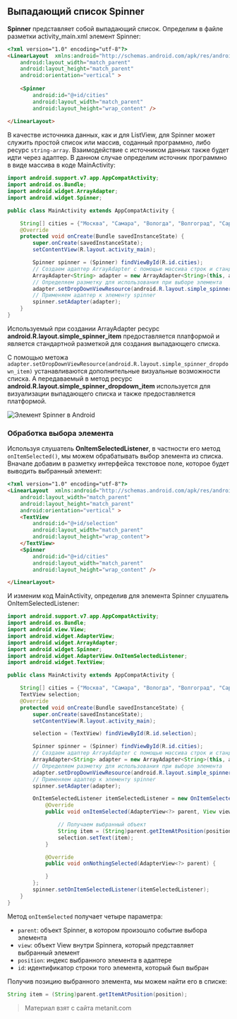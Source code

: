 ## Выпадающий список Spinner

**Spinner** представляет собой выпадающий список. Определим в файле разметки activity_main.xml элемент Spinner:

```html
<?xml version="1.0" encoding="utf-8"?>
<LinearLayout  xmlns:android="http://schemas.android.com/apk/res/android"
    android:layout_width="match_parent"
    android:layout_height="match_parent" 
    android:orientation="vertical" >
    
    <Spinner
        android:id="@+id/cities"
        android:layout_width="match_parent"
        android:layout_height="wrap_content" />
    
</LinearLayout>
```

В качестве источника данных, как и для ListView, для Spinner может служить простой список или массив, соданный программно, либо ресурс `string-array`. Взаимодействие с источником данных также будет идти через адаптер. В данном случае определим источник программно в виде массива в коде MainActivity:

```java
import android.support.v7.app.AppCompatActivity;
import android.os.Bundle;
import android.widget.ArrayAdapter;
import android.widget.Spinner;

public class MainActivity extends AppCompatActivity {

    String[] cities = {"Москва", "Самара", "Вологда", "Волгоград", "Саратов", "Воронеж"};
    @Override
    protected void onCreate(Bundle savedInstanceState) {
        super.onCreate(savedInstanceState);
        setContentView(R.layout.activity_main);

        Spinner spinner = (Spinner) findViewById(R.id.cities);
        // Создаем адаптер ArrayAdapter с помощью массива строк и стандартной разметки элемета spinner
        ArrayAdapter<String> adapter = new ArrayAdapter<String>(this, android.R.layout.simple_spinner_item, cities);
        // Определяем разметку для использования при выборе элемента
        adapter.setDropDownViewResource(android.R.layout.simple_spinner_dropdown_item);
        // Применяем адаптер к элементу spinner
        spinner.setAdapter(adapter);
    }
}
```

Используемый при создании ArrayAdapter ресурс **android.R.layout.simple_spinner_item** предоставляется платформой и является стандартной разметкой для создания выпадающего списка.

С помощью метожа `adapter.setDropDownViewResource(android.R.layout.simple_spinner_dropdown_item)` устанавливаются дополнительные визуальные возможности списка. А передаваемый в метод ресурс **android.R.layout.simple_spinner_dropdown_item** используется для визуализации выпадающего списка и также предоставляется платформой.

![Элемент Spinner в Android](https://metanit.com/java/android/pics/spinner1.png)

### Обработка выбора элемента

Используя слушатель **OnItemSelectedListener**, в частности его метод `onItemSelected()`, мы можем обрабатывать выбор элемента из списка. Вначале добавим в разметку интерфейса текстовое поле, которое будет выводить выбранный элемент:

```html
<?xml version="1.0" encoding="utf-8"?>
<LinearLayout  xmlns:android="http://schemas.android.com/apk/res/android"
    android:layout_width="match_parent"
    android:layout_height="match_parent"
    android:orientation="vertical" >
    <TextView
        android:id="@+id/selection"
        android:layout_width="match_parent"
        android:layout_height="wrap_content">
    </TextView>
    <Spinner
        android:id="@+id/cities"
        android:layout_width="match_parent"
        android:layout_height="wrap_content" />

</LinearLayout>
```

И изменим код MainActivity, определив для элемента Spinner слушатель OnItemSelectedListener:

```java
import android.support.v7.app.AppCompatActivity;
import android.os.Bundle;
import android.view.View;
import android.widget.AdapterView;
import android.widget.ArrayAdapter;
import android.widget.Spinner;
import android.widget.AdapterView.OnItemSelectedListener;
import android.widget.TextView;

public class MainActivity extends AppCompatActivity {

    String[] cities = {"Москва", "Самара", "Вологда", "Волгоград", "Саратов", "Воронеж"};
    TextView selection;
    @Override
    protected void onCreate(Bundle savedInstanceState) {
        super.onCreate(savedInstanceState);
        setContentView(R.layout.activity_main);

        selection = (TextView) findViewById(R.id.selection);

        Spinner spinner = (Spinner) findViewById(R.id.cities);
        // Создаем адаптер ArrayAdapter с помощью массива строк и стандартной разметки элемета spinner
        ArrayAdapter<String> adapter = new ArrayAdapter<String>(this, android.R.layout.simple_spinner_item, cities);
        // Определяем разметку для использования при выборе элемента
        adapter.setDropDownViewResource(android.R.layout.simple_spinner_dropdown_item);
        // Применяем адаптер к элементу spinner
        spinner.setAdapter(adapter);

        OnItemSelectedListener itemSelectedListener = new OnItemSelectedListener() {
            @Override
            public void onItemSelected(AdapterView<?> parent, View view, int position, long id) {

                // Получаем выбранный объект
                String item = (String)parent.getItemAtPosition(position);
                selection.setText(item);
            }

            @Override
            public void onNothingSelected(AdapterView<?> parent) {

            }
        };
        spinner.setOnItemSelectedListener(itemSelectedListener);
    }
}
```

Метод `onItemSelected` получает четыре параметра:
- `parent`: объект Spinner, в котором произошло событие выбора элемента
- `view`: объект View внутри Spinnera, который представляет выбранный элемент
- `position`: индекс выбранного элемента в адаптере
- `id`: идентификатор строки того элемента, который был выбран

Получив позицию выбранного элемента, мы можем найти его в списке:

```java
String item = (String)parent.getItemAtPosition(position);
```


> Материал взят с сайта metanit.com